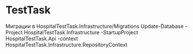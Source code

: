 # TestTask
 Миграции в HospitalTestTask.Infrastructure/Migrations
 Update-Database -Project HospitalTestTask.Infrastructure -StartupProject HospitalTestTask.Api -context HospitalTestTask.Infrastructure.RepositoryContext
